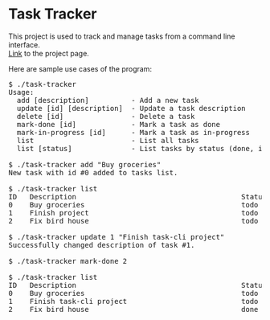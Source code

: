 # Task Tracker

This project is used to track and manage tasks from a command line interface.\
[Link](https://roadmap.sh/projects/task-tracker) to the project page.

Here are sample use cases of the program:
<pre>
$ ./task-tracker 
Usage:
  add [description]          - Add a new task
  update [id] [description]  - Update a task description
  delete [id]                - Delete a task
  mark-done [id]             - Mark a task as done
  mark-in-progress [id]      - Mark a task as in-progress
  list                       - List all tasks
  list [status]              - List tasks by status (done, in-progress, todo)

$ ./task-tracker add "Buy groceries"
New task with id #0 added to tasks list.

$ ./task-tracker list
ID   Description                                       Status      Created At          Modified At         
0    Buy groceries                                     todo        2024-12-07 23:03:10 2024-12-07 23:03:10 
1    Finish project                                    todo        2024-12-07 23:04:16 2024-12-07 23:04:16 
2    Fix bird house                                    todo        2024-12-07 23:05:24 2024-12-07 23:05:24

$ ./task-tracker update 1 "Finish task-cli project"
Successfully changed description of task #1.

$ ./task-tracker mark-done 2

$ ./task-tracker list
ID   Description                                       Status      Created At          Modified At         
0    Buy groceries                                     todo        2024-12-07 23:03:10 2024-12-07 23:03:10 
1    Finish task-cli project                           todo        2024-12-07 23:04:16 2024-12-07 23:07:14 
2    Fix bird house                                    done        2024-12-07 23:05:24 2024-12-07 23:07:41
<pre>

